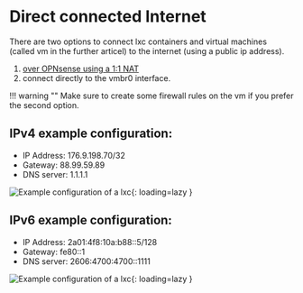 # Direct connected Internet

There are two options to connect lxc containers and virtual machines (called vm in the further articel) to the internet (using a public ip address).  
1. [over OPNsense using a 1:1 NAT](../setup/opnsense.md)  
2. connect directly to the vmbr0 interface.  

!!! warning ""
    Make sure to create some firewall rules on the vm if you prefer the second option.

## IPv4 example configuration:

- IP Address: 176.9.198.70/32  
- Gateway: 88.99.59.89  
- DNS server: 1.1.1.1  

![Example configuration of a lxc](../img/faq/direct_internet_lxc.png?raw=true){: loading=lazy }

## IPv6 example configuration:

- IP Address: 2a01:4f8:10a:b88::5/128  
- Gateway: fe80::1  
- DNS server: 2606:4700:4700::1111  

![Example configuration of a lxc](../img/faq/direct_internet_lxc_v6.png?raw=true){: loading=lazy }
